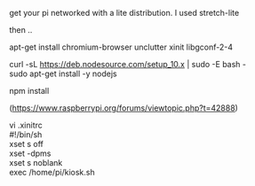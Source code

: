 get your pi networked with a lite distribution.  I used stretch-lite

then ..

apt-get install chromium-browser unclutter xinit libgconf-2-4  

curl -sL https://deb.nodesource.com/setup_10.x | sudo -E bash -  
sudo apt-get install -y nodejs  

npm install   

(https://www.raspberrypi.org/forums/viewtopic.php?t=42888)  

vi .xinitrc  
  #!/bin/sh  
  xset s off  
  xset -dpms  
  xset s noblank  
  exec /home/pi/kiosk.sh  